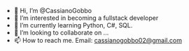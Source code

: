 - 👋 Hi, I’m @CassianoGobbo
- 👀 I’m interested in becoming a fullstack developer
- 🌱 I’m currently learning Python, C#, SQL.
- 💞️ I’m looking to collaborate on ...
- 📫 How to reach me. Email: cassianogobbo02@gmail.com


<!---
CassianoGobbo/CassianoGobbo is a ✨ special ✨ repository because its `README.md` (this file) appears on your GitHub profile.
You can click the Preview link to take a look at your changes.
--->
